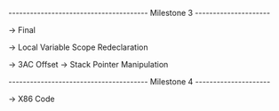 --------------------------------------- Milestone 3 ---------------------

-> Final
<!-- -> Type casting fix ( boolean ) -->
-> Local Variable Scope Redeclaration
<!-- -> PushParam and PopParams -->
-> 3AC Offset
-> Stack Pointer Manipulation
<!-- -> No heap, only stack -->

--------------------------------------- Milestone 4 ---------------------

-> X86 Code